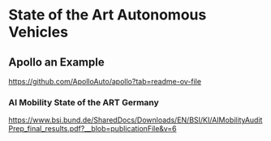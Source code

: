 # State of the Art Autonomous Vehicles

## Apollo an Example

https://github.com/ApolloAuto/apollo?tab=readme-ov-file

### AI Mobility State of the ART Germany

https://www.bsi.bund.de/SharedDocs/Downloads/EN/BSI/KI/AIMobilityAuditPrep_final_results.pdf?__blob=publicationFile&v=6

